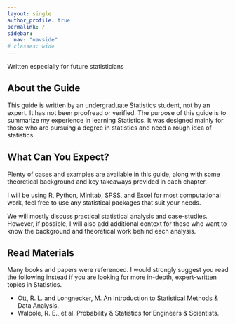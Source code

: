 ```yaml
---
layout: single
author_profile: true
permalink: /
sidebar:
  nav: "navside"
# classes: wide
---
```


<!-- # A Guide to Statistical Method and Analysis -->
Written especially for future statisticians

## About the Guide
This guide is written by an undergraduate Statistics student, not by an expert. It has not been proofread or verified. The purpose of this guide is to summarize my experience in learning Statistics. It was designed mainly for those who are pursuing a degree in statistics and need a rough idea of statistics. 

## What Can You Expect?
Plenty of cases and examples are available in this guide, along with some theoretical background and key takeaways provided in each chapter. 

I will be using R, Python, Minitab, SPSS, and Excel for most computational work, feel free to use any statistical packages that suit your needs.

We will mostly discuss practical statistical analysis and case-studies. However, if possible, I will also add additional context for those who want to know the background and theoretical work behind each analysis. 

## Read Materials
Many books and papers were referenced. I would strongly suggest you read the following instead if you are looking for more in-depth, expert-written topics in Statistics.

- Ott, R. L. and Longnecker, M. An Introduction to Statistical Methods & Data Analysis.
- Walpole, R. E., et al. Probability & Statistics for Engineers & Scientists.


 